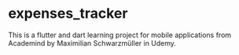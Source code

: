 # expenses_tracker
This is a flutter and dart learning project for mobile applications from Academind by Maximilian Schwarzmüller in Udemy.
